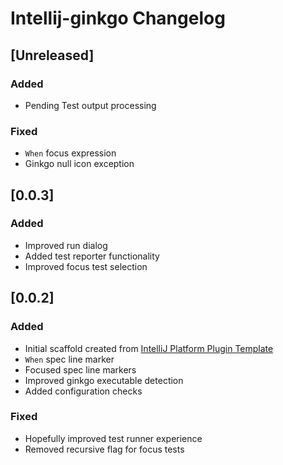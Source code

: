 <!-- Keep a Changelog guide -> https://keepachangelog.com -->

# Intellij-ginkgo Changelog

## [Unreleased]
### Added
- Pending Test output processing

### Fixed
- `When` focus expression
- Ginkgo null icon exception

## [0.0.3]
### Added 
- Improved run dialog
- Added test reporter functionality
- Improved focus test selection

## [0.0.2]
### Added
- Initial scaffold created from [IntelliJ Platform Plugin Template](https://github.com/JetBrains/intellij-platform-plugin-template)
- `When` spec line marker
- Focused spec line markers
- Improved ginkgo executable detection
- Added configuration checks

### Fixed
- Hopefully improved test runner experience
- Removed recursive flag for focus tests

